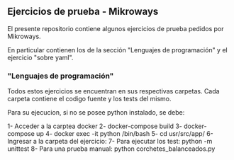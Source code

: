 ## Ejercicios de prueba - Mikroways

El presente repositorio contiene algunos ejercicios de prueba pedidos por Mikroways.

En particular contienen los de la sección "Lenguajes de programación" y el ejercicio "sobre yaml".



### "Lenguajes de programación"

Todos estos ejercicios se encuentran en sus respectivas carpetas. Cada carpeta contiene el codigo fuente y los tests del mismo.

Para su ejecucion, si no se posee python instalado, se debe:

1- Acceder a la carptea docker
2- docker-compose build
3- docker-compose up
4- docker exec -it python /bin/bash
5- cd usr/src/app/
6- Ingresar a la carpeta del ejercicio:
7- Para ejecutar los test: python -m unittest
8- Para una prueba manual: python corchetes_balanceados.py 




